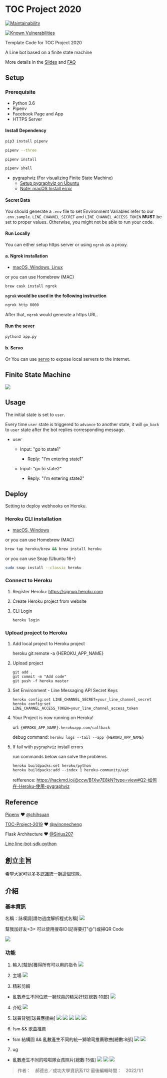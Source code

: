 # TOC Project 2020

[![Maintainability](https://api.codeclimate.com/v1/badges/dc7fa47fcd809b99d087/maintainability)](https://codeclimate.com/github/NCKU-CCS/TOC-Project-2020/maintainability)

[![Known Vulnerabilities](https://snyk.io/test/github/NCKU-CCS/TOC-Project-2020/badge.svg)](https://snyk.io/test/github/NCKU-CCS/TOC-Project-2020)


Template Code for TOC Project 2020

A Line bot based on a finite state machine

More details in the [Slides](https://hackmd.io/@TTW/ToC-2019-Project#) and [FAQ](https://hackmd.io/s/B1Xw7E8kN)

## Setup

### Prerequisite
* Python 3.6
* Pipenv
* Facebook Page and App
* HTTPS Server

#### Install Dependency
```sh
pip3 install pipenv

pipenv --three

pipenv install

pipenv shell
```

* pygraphviz (For visualizing Finite State Machine)
    * [Setup pygraphviz on Ubuntu](http://www.jianshu.com/p/a3da7ecc5303)
	* [Note: macOS Install error](https://github.com/pygraphviz/pygraphviz/issues/100)


#### Secret Data
You should generate a `.env` file to set Environment Variables refer to our `.env.sample`.
`LINE_CHANNEL_SECRET` and `LINE_CHANNEL_ACCESS_TOKEN` **MUST** be set to proper values.
Otherwise, you might not be able to run your code.

#### Run Locally
You can either setup https server or using `ngrok` as a proxy.

#### a. Ngrok installation
* [ macOS, Windows, Linux](https://ngrok.com/download)

or you can use Homebrew (MAC)
```sh
brew cask install ngrok
```

**`ngrok` would be used in the following instruction**

```sh
ngrok http 8000
```

After that, `ngrok` would generate a https URL.

#### Run the sever

```sh
python3 app.py
```

#### b. Servo

Or You can use [servo](http://serveo.net/) to expose local servers to the internet.


## Finite State Machine
![](https://img.onl/XEYT6V)

## Usage
The initial state is set to `user`.

Every time `user` state is triggered to `advance` to another state, it will `go_back` to `user` state after the bot replies corresponding message.

* user
	* Input: "go to state1"
		* Reply: "I'm entering state1"

	* Input: "go to state2"
		* Reply: "I'm entering state2"

## Deploy
Setting to deploy webhooks on Heroku.

### Heroku CLI installation

* [macOS, Windows](https://devcenter.heroku.com/articles/heroku-cli)

or you can use Homebrew (MAC)
```sh
brew tap heroku/brew && brew install heroku
```

or you can use Snap (Ubuntu 16+)
```sh
sudo snap install --classic heroku
```

### Connect to Heroku

1. Register Heroku: https://signup.heroku.com

2. Create Heroku project from website

3. CLI Login

	`heroku login`

### Upload project to Heroku

1. Add local project to Heroku project

	heroku git:remote -a {HEROKU_APP_NAME}

2. Upload project

	```
	git add .
	git commit -m "Add code"
	git push -f heroku master
	```

3. Set Environment - Line Messaging API Secret Keys

	```
	heroku config:set LINE_CHANNEL_SECRET=your_line_channel_secret
	heroku config:set LINE_CHANNEL_ACCESS_TOKEN=your_line_channel_access_token
	```

4. Your Project is now running on Heroku!

	url: `{HEROKU_APP_NAME}.herokuapp.com/callback`

	debug command: `heroku logs --tail --app {HEROKU_APP_NAME}`

5. If fail with `pygraphviz` install errors

	run commands below can solve the problems
	```
	heroku buildpacks:set heroku/python
	heroku buildpacks:add --index 1 heroku-community/apt
	```

	refference: https://hackmd.io/@ccw/B1Xw7E8kN?type=view#Q2-如何在-Heroku-使用-pygraphviz

## Reference
[Pipenv](https://medium.com/@chihsuan/pipenv-更簡單-更快速的-python-套件管理工具-135a47e504f4) ❤️ [@chihsuan](https://github.com/chihsuan)

[TOC-Project-2019](https://github.com/winonecheng/TOC-Project-2019) ❤️ [@winonecheng](https://github.com/winonecheng)

Flask Architecture ❤️ [@Sirius207](https://github.com/Sirius207)

[Line line-bot-sdk-python](https://github.com/line/line-bot-sdk-python/tree/master/examples/flask-echo)

## 創立主旨
希望大家可以多多認識統一獅這個球隊。
## 介紹
### 基本資訊
名稱：詠嘆調[請勿過度解析程式名稱]
![](https://img.onl/cTkacG)

幫我加好友<3>
可以使用搜尋ID(記得要打"@")或掃QR Code

![](https://img.onl/pYADsP)
### 功能
1. 輸入[幫助]獲得所有可以用的指令
![](https://img.onl/VCIOCX)

2. 主場
![](https://img.onl/nUgN5T)

3. 精彩剪輯
+ 亂數產生不同位統一獅球員的精采好球[總數:10部]
![](https://img.onl/qUwtfJ)

4. 介紹
![](https://img.onl/eEJJdM)

5. 球員背號[球員應援曲]
![](https://img.onl/2h9UjS)
![](https://img.onl/fUj9zM)
![](https://img.onl/uBXADH)
![](https://img.onl/r6f0a)
![](https://img.onl/qhApEf)

6. fsm && 歌曲推薦
+ fsm 結構圖 && 亂數產生不同的統一獅嗆司推薦歌曲[總數:8部]
![](https://img.onl/j40V1e)
![](https://img.onl/vYwxdX)

7. ug
+ 亂數產生不同的啦啦隊女孩照片[總數:15張]
![](https://img.onl/0hsIl)
![](https://img.onl/6B9N2)
![](https://img.onl/9AuzbX)
> 作者：　郝德志／成功大學資訊系112
> 最後編輯時間：　2022/1/1